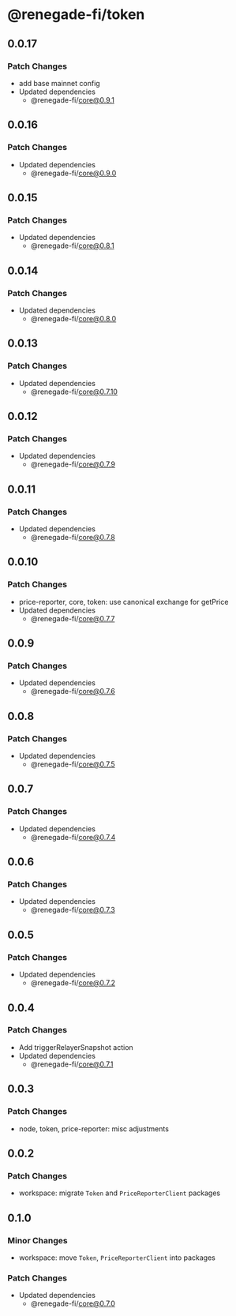 # @renegade-fi/token

## 0.0.17

### Patch Changes

- add base mainnet config
- Updated dependencies
  - @renegade-fi/core@0.9.1

## 0.0.16

### Patch Changes

- Updated dependencies
  - @renegade-fi/core@0.9.0

## 0.0.15

### Patch Changes

- Updated dependencies
  - @renegade-fi/core@0.8.1

## 0.0.14

### Patch Changes

- Updated dependencies
  - @renegade-fi/core@0.8.0

## 0.0.13

### Patch Changes

- Updated dependencies
  - @renegade-fi/core@0.7.10

## 0.0.12

### Patch Changes

- Updated dependencies
  - @renegade-fi/core@0.7.9

## 0.0.11

### Patch Changes

- Updated dependencies
  - @renegade-fi/core@0.7.8

## 0.0.10

### Patch Changes

- price-reporter, core, token: use canonical exchange for getPrice
- Updated dependencies
  - @renegade-fi/core@0.7.7

## 0.0.9

### Patch Changes

- Updated dependencies
  - @renegade-fi/core@0.7.6

## 0.0.8

### Patch Changes

- Updated dependencies
  - @renegade-fi/core@0.7.5

## 0.0.7

### Patch Changes

- Updated dependencies
  - @renegade-fi/core@0.7.4

## 0.0.6

### Patch Changes

- Updated dependencies
  - @renegade-fi/core@0.7.3

## 0.0.5

### Patch Changes

- Updated dependencies
  - @renegade-fi/core@0.7.2

## 0.0.4

### Patch Changes

- Add triggerRelayerSnapshot action
- Updated dependencies
  - @renegade-fi/core@0.7.1

## 0.0.3

### Patch Changes

- node, token, price-reporter: misc adjustments

## 0.0.2

### Patch Changes

- workspace: migrate `Token` and `PriceReporterClient` packages

## 0.1.0

### Minor Changes

- workspace: move `Token`, `PriceReporterClient` into packages

### Patch Changes

- Updated dependencies
  - @renegade-fi/core@0.7.0
